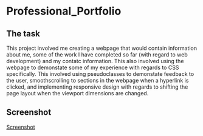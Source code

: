 # Professional_Portfolio

## The task

This project involved me creating a webpage that would contain information about me, some of the work I have completed so far (with regard to web development) and my contatc information. This also involved using the webpage to demonstate some of my experience with regards to CSS specifically. This involved using pseudoclasses to demonstate feedback to the user, smoothscrolling to sections in the webpage when a hyperlink is clicked, and implementing responsive design with regards to shifting the page layout when the viewport dimensions are changed.

## Screenshot

[Screenshot](./assets)